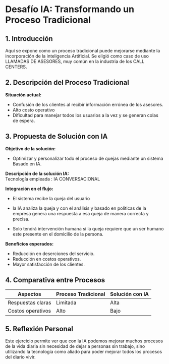 # Desafío IA: Transformando un Proceso Tradicional

## 1. Introducción

Aquí se expone como un proceso tradicional puede mejorarse mediante la incorporación de la inteligencia Artificial.
Se eligió como caso de uso LLAMADAS DE ASESORES, muy común en la industria de los CALL CENTERS.


## 2. Descripción del Proceso Tradicional
**Situación actual:** 

 - Confusión de los clientes al recibir información errónea de los asesores.
 - Alto costo operativo
 - Dificultad para manejar todos los usuarios a la vez y se generan colas de espera.

## 3. Propuesta de Solución con IA
**Objetivo de la solución:**  

- Optimizar y personalizar todo el proceso de quejas mediante un sistema Basado en IA.


**Descripción de la solución IA:**  
Tecnología empleada : IA CONVERSACIONAL


**Integración en el flujo:**

- El sistema recibe la queja del usuario
- la IA analiza la queja y con el análisis y basado en políticas de la empresa genera una respuesta a esa queja de manera correcta y precisa.

-  Solo tendrá intervención humana si la queja requiere que un ser humano este presente en el domicilio de la persona.


**Beneficios esperados:**  
- Reducción en deserciones del servicio.
- Reducción en costos operativos.
- Mayor satisfacción de los clientes.


## 4. Comparativa entre Procesos

|Aspectos		   |Proceso Tradicional       |Solución con IA 
|--------------------------|--------------------------|----------------	
| Respuestas claras        |Limitada                  |Alta
| Costos operativos	   |Alto                      |Bajo



## 5. Reflexión Personal

Este ejercicio permite ver que con la IA podemos mejorar muchos procesos de la vida diaria sin necesidad de 
dejar a personas sin trabajo, sino utilizando la tecnología como aliado para poder mejorar todos los procesos
del diario vivir.


